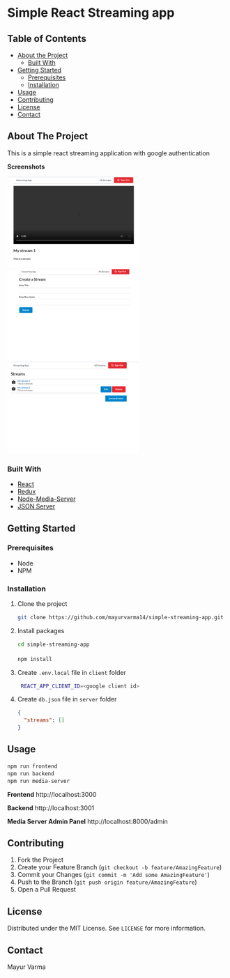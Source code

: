 # Simple React Streaming app

## Table of Contents

- [About the Project](#about-the-project)
  - [Built With](#built-with)
- [Getting Started](#getting-started)
  - [Prerequisites](#prerequisites)
  - [Installation](#installation)
- [Usage](#usage)
- [Contributing](#contributing)
- [License](#license)
- [Contact](#contact)

## About The Project

This is a simple react streaming application with google authentication

**Screenshots**

<img src="./documentation/images/view-stream.png" width="300" height="210">
<img src="./documentation/images/create-stream.png" width="300" height="210">
<img src="./documentation/images/list-stream.png" width="300" height="210">

### Built With

- [React](https://reactjs.org)
- [Redux](https://redux.js.org)
- [Node-Media-Server](https://github.com/illuspas/Node-Media-Server)
- [JSON Server](https://github.com/typicode/json-server)

## Getting Started

### Prerequisites

- Node
- NPM

### Installation

1. Clone the project

   ```bash
   git clone https://github.com/mayurvarma14/simple-streaming-app.git
   ```

2. Install packages

   ```bash
   cd simple-streaming-app

   npm install
   ```

3. Create `.env.local` file in `client` folder

   ```bash
    REACT_APP_CLIENT_ID=<google client id>
   ```

4. Create `db.json` file in `server` folder

   ```json
   {
     "streams": []
   }
   ```

## Usage

```bash
npm run frontend
npm run backend
npm run media-server
```

**Frontend** http://localhost:3000

**Backend** http://localhost:3001

**Media Server Admin Panel** http://localhost:8000/admin

## Contributing

1. Fork the Project
2. Create your Feature Branch (`git checkout -b feature/AmazingFeature`)
3. Commit your Changes (`git commit -m 'Add some AmazingFeature'`)
4. Push to the Branch (`git push origin feature/AmazingFeature`)
5. Open a Pull Request

## License

Distributed under the MIT License. See `LICENSE` for more information.

## Contact

Mayur Varma
